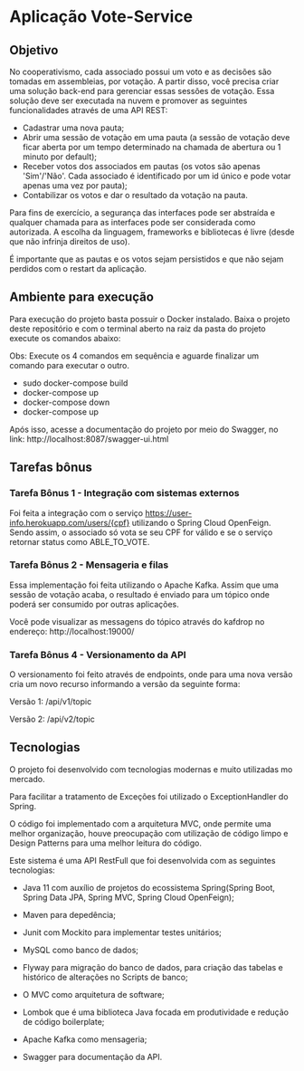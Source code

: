 # Aplicação Vote-Service

## Objetivo

No cooperativismo, cada associado possui um voto e as decisões são tomadas em assembleias, por votação. A partir disso, você precisa criar uma solução back-end para gerenciar essas sessões de votação. Essa solução deve ser executada na nuvem e promover as seguintes funcionalidades através de uma API REST:
- Cadastrar uma nova pauta;
- Abrir uma sessão de votação em uma pauta (a sessão de votação deve ficar aberta por um tempo determinado na chamada de abertura ou 1 minuto por default);
- Receber votos dos associados em pautas (os votos são apenas 'Sim'/'Não'. Cada associado é identificado por um id único e pode votar apenas uma vez por pauta);
- Contabilizar os votos e dar o resultado da votação na pauta.

Para fins de exercício, a segurança das interfaces pode ser abstraída e qualquer chamada para as interfaces pode ser considerada como autorizada. A escolha da linguagem, frameworks e bibliotecas é livre (desde que não infrinja direitos de uso).

É importante que as pautas e os votos sejam persistidos e que não sejam perdidos com o restart da aplicação.

## Ambiente para execução

Para execução do projeto basta possuir o Docker instalado.
Baixa o projeto deste repositório e com o terminal aberto na raiz da pasta do projeto execute os comandos abaixo:

Obs: Execute os 4 comandos em sequência e aguarde finalizar um comando para executar o outro.

- sudo docker-compose build
- docker-compose up
- docker-compose down
- docker-compose up

Após isso, acesse a documentação do projeto por meio do Swagger, no link: http://localhost:8087/swagger-ui.html



## Tarefas bônus

### Tarefa Bônus 1 - Integração com sistemas externos

Foi feita a integração com o serviço https://user-info.herokuapp.com/users/{cpf} utilizando o Spring Cloud OpenFeign. Sendo assim, o associado só vota se seu CPF for válido e se o serviço retornar status como ABLE_TO_VOTE.

### Tarefa Bônus 2 - Mensageria e filas

Essa implementação foi feita utilizando o Apache Kafka. Assim que uma sessão de votação acaba, o resultado é enviado para um tópico onde poderá ser consumido por outras aplicações.

Você pode visualizar as messagens do tópico através do kafdrop no endereço: http://localhost:19000/ 

### Tarefa Bônus 4 - Versionamento da API

O versionamento foi feito através de endpoints, onde para uma nova versão cria um novo recurso informando a versão da seguinte forma: 

Versão 1: /api/v1/topic

Versão 2: /api/v2/topic

## Tecnologias

O projeto foi desenvolvido com tecnologias modernas e muito utilizadas mo mercado.

Para facilitar a tratamento de Exceções foi utilizado o ExceptionHandler do Spring.

O código foi implementado com a arquitetura MVC, onde permite uma melhor organização, houve preocupação com utilização de código limpo e Design Patterns para uma melhor leitura do código.

Este sistema é uma API RestFull que foi desenvolvida com as seguintes tecnologias:


- Java 11 com auxílio de projetos do ecossistema Spring(Spring Boot, Spring Data JPA, Spring MVC, Spring Cloud OpenFeign);


- Maven para depedência;


- Junit com Mockito para implementar testes unitários;


- MySQL como banco de dados;


- Flyway para migração do banco de dados, para criação das tabelas e histórico de alterações no Scripts de banco;


- O MVC como arquitetura de software;


- Lombok que é uma biblioteca Java focada em produtividade e redução de código boilerplate;


- Apache Kafka como mensageria;


- Swagger para documentação da API.